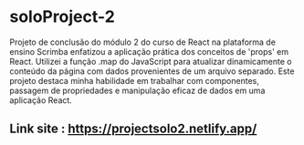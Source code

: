 # soloProject-2
Projeto de conclusão do módulo 2 do curso de React na plataforma de ensino Scrimba enfatizou a aplicação prática dos conceitos de 'props' em React. Utilizei a função .map do JavaScript para atualizar dinamicamente o conteúdo da página com dados provenientes de um arquivo separado. Este projeto destaca minha habilidade em trabalhar com componentes, passagem de propriedades e manipulação eficaz de dados em uma aplicação React.
## Link site : https://projectsolo2.netlify.app/

